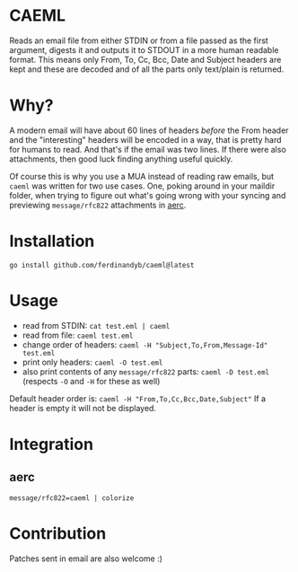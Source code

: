 # CAEML

Reads an email file from either STDIN or from a file passed as the first argument, digests it and outputs it to STDOUT in a more human readable format. This means only From, To, Cc, Bcc, Date and Subject headers are kept and these are decoded and of all the parts only text/plain is returned.

# Why?

A modern email will have about 60 lines of headers _before_ the From header and the "interesting" headers will be encoded in a way, that is pretty hard for humans to read. And that's if the email was two lines. If there were also attachments, then good luck finding anything useful quickly.

Of course this is why you use a MUA instead of reading raw emails, but `caeml` was written for two use cases. One, poking around in your maildir folder, when trying to figure out what's going wrong with your syncing and previewing `message/rfc822` attachments in [aerc](aerc-mail.org).

# Installation

```
go install github.com/ferdinandyb/caeml@latest
```

# Usage

- read from STDIN: `cat test.eml | caeml`
- read from file:  `caeml test.eml`
- change order of headers: `caeml -H "Subject,To,From,Message-Id" test.eml`
- print only headers: `caeml -O test.eml`
- also print contents of any `message/rfc822` parts: `caeml -D test.eml` (respects `-O` and `-H` for these as well)

Default header order is: `caeml -H "From,To,Cc,Bcc,Date,Subject"`
If a header is empty it will not be displayed.

# Integration

## aerc
```
message/rfc822=caeml | colorize
```

# Contribution

Patches sent in email are also welcome :)
